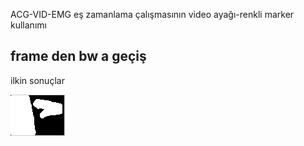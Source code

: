 ACG-VID-EMG eş zamanlama çalışmasının video ayağı-renkli marker kullanımı

## frame den bw a geçiş

ilkin sonuçlar

![bw](https://github.com/19bal/heg/raw/master/elhizi/img/bw.gif)
